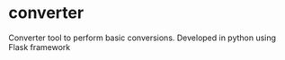 converter
=========

Converter tool to perform basic conversions. Developed in python using Flask framework